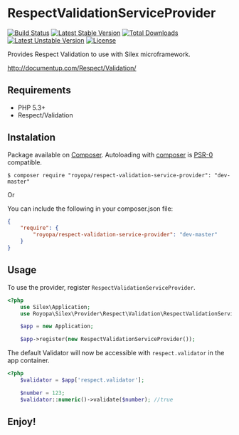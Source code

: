 RespectValidationServiceProvider
================================

[![Build Status](https://travis-ci.org/royopa/respect-validation-service-provider.png?branch=master)](https://travis-ci.org/royopa/respect-validation-service-provider)
[![Latest Stable Version](https://poser.pugx.org/royopa/respect-validation-service-provider/v/stable.svg)](https://packagist.org/packages/royopa/respect-validation-service-provider) [![Total Downloads](https://poser.pugx.org/royopa/respect-validation-service-provider/downloads.svg)](https://packagist.org/packages/royopa/respect-validation-service-provider) [![Latest Unstable Version](https://poser.pugx.org/royopa/respect-validation-service-provider/v/unstable.svg)](https://packagist.org/packages/royopa/respect-validation-service-provider) [![License](https://poser.pugx.org/royopa/respect-validation-service-provider/license.svg)](https://packagist.org/packages/royopa/respect-validation-service-provider)

Provides Respect Validation to use with Silex microframework.

http://documentup.com/Respect/Validation/

Requirements
------------

  - PHP 5.3+
  - Respect/Validation

Instalation
-----------

Package available on [Composer](https://packagist.org/packages/royopa/RespectValidationServiceProvider). Autoloading with [composer](http://getcomposer.org/) is [PSR-0](https://github.com/php-fig/fig-standards/blob/master/accepted/PSR-0.md) compatible.

    $ composer require "royopa/respect-validation-service-provider": "dev-master"
    
Or

You can include the following in your composer.json file:

```json
{
    "require": {
        "royopa/respect-validation-service-provider": "dev-master"
    }
}
```

Usage
-----

To use the provider, register `RespectValidationServiceProvider`.

```php
<?php
    use Silex\Application;
    use Royopa\Silex\Provider\Respect\Validation\RespectValidationServiceProvider;

    $app = new Application;

    $app->register(new RespectValidationServiceProvider());
```

The default Validator will now be accessible with `respect.validator` in the app container.

```php
<?php
    $validator = $app['respect.validator'];

    $number = 123;
    $validator::numeric()->validate($number); //true
```

Enjoy!
------
